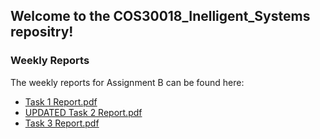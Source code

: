## Welcome to the COS30018_Inelligent_Systems repositry!


### Weekly Reports 

The weekly reports for Assignment B can be found here:
* [Task 1 Report.pdf](https://github.com/user-attachments/files/16627983/Task.1.Report.pdf)
* [UPDATED Task 2 Report.pdf](https://github.com/user-attachments/files/16917344/Task.2.Report.pdf)
* [Task 3 Report.pdf](https://github.com/user-attachments/files/16800744/Task.3.Report.pdf)







